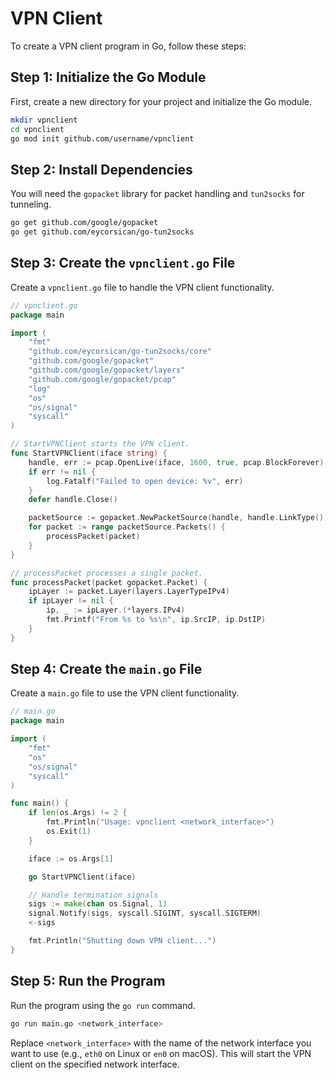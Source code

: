 # VPN Client

To create a VPN client program in Go, follow these steps:

## Step 1: Initialize the Go Module

First, create a new directory for your project and initialize the Go module.

```sh
mkdir vpnclient
cd vpnclient
go mod init github.com/username/vpnclient
```

## Step 2: Install Dependencies

You will need the `gopacket` library for packet handling and `tun2socks` for tunneling.

```sh
go get github.com/google/gopacket
go get github.com/eycorsican/go-tun2socks
```

## Step 3: Create the `vpnclient.go` File

Create a `vpnclient.go` file to handle the VPN client functionality.

```go
// vpnclient.go
package main

import (
    "fmt"
    "github.com/eycorsican/go-tun2socks/core"
    "github.com/google/gopacket"
    "github.com/google/gopacket/layers"
    "github.com/google/gopacket/pcap"
    "log"
    "os"
    "os/signal"
    "syscall"
)

// StartVPNClient starts the VPN client.
func StartVPNClient(iface string) {
    handle, err := pcap.OpenLive(iface, 1600, true, pcap.BlockForever)
    if err != nil {
        log.Fatalf("Failed to open device: %v", err)
    }
    defer handle.Close()

    packetSource := gopacket.NewPacketSource(handle, handle.LinkType())
    for packet := range packetSource.Packets() {
        processPacket(packet)
    }
}

// processPacket processes a single packet.
func processPacket(packet gopacket.Packet) {
    ipLayer := packet.Layer(layers.LayerTypeIPv4)
    if ipLayer != nil {
        ip, _ := ipLayer.(*layers.IPv4)
        fmt.Printf("From %s to %s\n", ip.SrcIP, ip.DstIP)
    }
}
```

## Step 4: Create the `main.go` File

Create a `main.go` file to use the VPN client functionality.

```go
// main.go
package main

import (
    "fmt"
    "os"
    "os/signal"
    "syscall"
)

func main() {
    if len(os.Args) != 2 {
        fmt.Println("Usage: vpnclient <network_interface>")
        os.Exit(1)
    }

    iface := os.Args[1]

    go StartVPNClient(iface)

    // Handle termination signals
    sigs := make(chan os.Signal, 1)
    signal.Notify(sigs, syscall.SIGINT, syscall.SIGTERM)
    <-sigs

    fmt.Println("Shutting down VPN client...")
}
```

## Step 5: Run the Program

Run the program using the `go run` command.

```sh
go run main.go <network_interface>
```

Replace `<network_interface>` with the name of the network interface you want to use (e.g., `eth0` on Linux or `en0` on macOS). This will start the VPN client on the specified network interface.